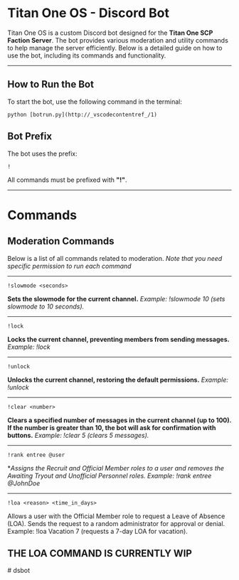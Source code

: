 # Titan One OS - Discord Bot

Titan One OS is a custom Discord bot designed for the **Titan One SCP Faction Server**. The bot provides various moderation and utility commands to help manage the server efficiently. Below is a detailed guide on how to use the bot, including its commands and functionality.

---

## **How to Run the Bot**
To start the bot, use the following command in the terminal:

```
python [botrun.py](http://_vscodecontentref_/1)
```

## Bot Prefix

The bot uses the prefix:
```
!
```
All commands must be prefixed with **"!"**.


----------------------------------------------------




# Commands
## Moderation Commands

Below is a list of all commands related to moderation. 
*Note that you need specific permission to run each command*

-----------------------------------------------------------

```
!slowmode <seconds>
```
**Sets the slowmode for the current channel.**
*Example: !slowmode 10 (sets slowmode to 10 seconds).*

-----------------------------------------------------------

```
!lock
```
**Locks the current channel, preventing members from sending messages.**
*Example: !lock*

-----------------------------------------------------------

```
!unlock
```
**Unlocks the current channel, restoring the default permissions.**
*Example: !unlock*

-----------------------------------------------------------

```
!clear <number>
```
**Clears a specified number of messages in the current channel (up to 100).**
**If the number is greater than 10, the bot will ask for confirmation with buttons.**
*Example: !clear 5 (clears 5 messages).*

-----------------------------------------------------------

```
!rank entree @user
```
**Assigns the Recruit and Official Member roles to a user and removes the Awaiting Tryout and Unofficial Personnel roles.*
*Example: !rank entree @JohnDoe*

-----------------------------------------------------------

```
!loa <reason> <time_in_days>
```
Allows a user with the Official Member role to request a Leave of Absence (LOA).
Sends the request to a random administrator for approval or denial.
Example: !loa Vacation 7 (requests a 7-day LOA for vacation).

## THE LOA COMMAND IS CURRENTLY WIP

#   d s b o t 
 
 
